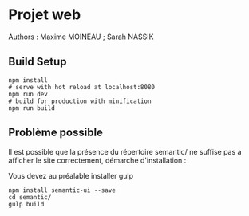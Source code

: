 # Projet web

Authors : Maxime MOINEAU ; Sarah NASSIK

## Build Setup

```
npm install
# serve with hot reload at localhost:8080
npm run dev
# build for production with minification
npm run build
```

## Problème possible

Il est possible que la présence du répertoire semantic/ ne suffise pas a afficher le site correctement,
démarche d'installation :

Vous devez au préalable installer gulp

```
npm install semantic-ui --save
cd semantic/
gulp build
```
